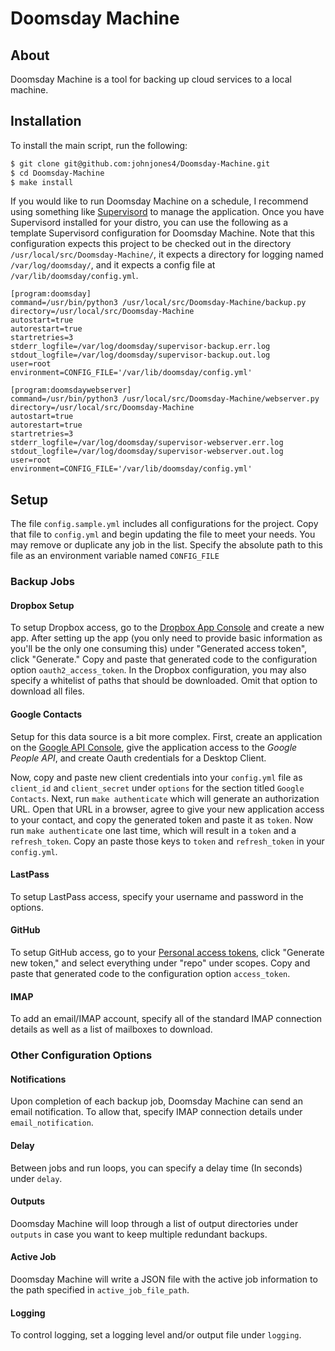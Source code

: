# Doomsday Machine

## About

Doomsday Machine is a tool for backing up cloud services to a local machine.

## Installation

To install the main script, run the following:

```sh
$ git clone git@github.com:johnjones4/Doomsday-Machine.git
$ cd Doomsday-Machine
$ make install
```

If you would like to run Doomsday Machine on a schedule, I recommend using something like [Supervisord](http://supervisord.org/) to manage the application. Once you have Supervisord installed for your distro, you can use the following as a template Supervisord configuration for Doomsday Machine. Note that this configuration expects this project to be checked out in the directory `/usr/local/src/Doomsday-Machine/`, it expects a directory for logging named `/var/log/doomsday/`, and it expects a config file at `/var/lib/doomsday/config.yml`.

```
[program:doomsday]
command=/usr/bin/python3 /usr/local/src/Doomsday-Machine/backup.py
directory=/usr/local/src/Doomsday-Machine
autostart=true
autorestart=true
startretries=3
stderr_logfile=/var/log/doomsday/supervisor-backup.err.log
stdout_logfile=/var/log/doomsday/supervisor-backup.out.log
user=root
environment=CONFIG_FILE='/var/lib/doomsday/config.yml'

[program:doomsdaywebserver]
command=/usr/bin/python3 /usr/local/src/Doomsday-Machine/webserver.py
directory=/usr/local/src/Doomsday-Machine
autostart=true
autorestart=true
startretries=3
stderr_logfile=/var/log/doomsday/supervisor-webserver.err.log
stdout_logfile=/var/log/doomsday/supervisor-webserver.out.log
user=root
environment=CONFIG_FILE='/var/lib/doomsday/config.yml'
```

## Setup

The file `config.sample.yml` includes all configurations for the project. Copy that file to `config.yml` and begin updating the file to meet your needs. You may remove or duplicate any job in the list. Specify the absolute path to this file as an environment variable named `CONFIG_FILE`

### Backup Jobs

#### Dropbox Setup

To setup Dropbox access, go to the [Dropbox App Console](https://www.dropbox.com/developers/apps) and create a new app. After setting up the app (you only need to provide basic information as you'll be the only one consuming this) under "Generated access token", click "Generate." Copy and paste that generated code to the configuration option `oauth2_access_token`. In the Dropbox configuration, you may also specify a whitelist of paths that should be downloaded. Omit that option to download all files.

#### Google Contacts

Setup for this data source is a bit more complex. First, create an application on the [Google API Console](https://console.developers.google.com/), give the application access to the _Google People API_, and create Oauth credentials for a Desktop Client.

Now, copy and paste new client credentials into your `config.yml` file as `client_id` and `client_secret` under `options` for the section titled `Google Contacts`. Next, run `make authenticate` which will generate an authorization URL. Open that URL in a browser, agree to give your new application access to your contact, and copy the generated token and paste it as `token`. Now run `make authenticate` one last time, which will result in a `token` and a `refresh_token`. Copy an paste those keys to `token` and `refresh_token` in your `config.yml`.

#### LastPass

To setup LastPass access, specify your username and password in the options.

#### GitHub

To setup GitHub access, go to your [Personal access tokens](https://github.com/settings/tokens), click "Generate new token," and select everything under "repo" under scopes. Copy and paste that generated code to the configuration option `access_token`.

#### IMAP

To add an email/IMAP account, specify all of the standard IMAP connection details as well as a list of mailboxes to download.

### Other Configuration Options

#### Notifications

Upon completion of each backup job, Doomsday Machine can send an email notification. To allow that, specify IMAP connection details under `email_notification`.

#### Delay

Between jobs and run loops, you can specify a delay time (In seconds) under `delay`.

#### Outputs

Doomsday Machine will loop through a list of output directories under `outputs` in case you want to keep multiple redundant backups.

#### Active Job

Doomsday Machine will write a JSON file with the active job information to the path specified in `active_job_file_path`.

#### Logging

To control logging, set a logging level and/or output file under `logging`.
